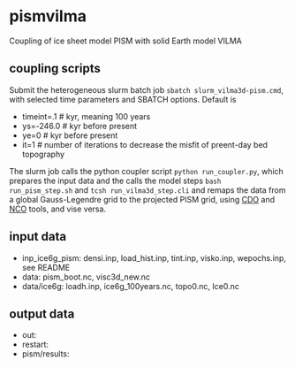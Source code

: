 # pismvilma
Coupling of ice sheet model PISM with solid Earth model VILMA


## coupling scripts

Submit the heterogeneous slurm batch job `sbatch slurm_vilma3d-pism.cmd`, with selected time parameters and SBATCH options. Default is 


- timeint=.1 # kyr, meaning 100 years
- ys=-246.0  # kyr before present
- ye=0       # kyr before present
- it=1       # number of iterations to decrease the misfit of preent-day bed topography

The slurm job calls the python coupler script `python run_coupler.py`, which prepares the input data and the calls the model steps `bash run_pism_step.sh` and `tcsh run_vilma3d_step.cli` and remaps the data from a global Gauss-Legendre grid to the projected PISM grid, using [CDO](https://code.mpimet.mpg.de/projects/cdo/) and [NCO](http://nco.sourceforge.net/) tools, and vise versa.

## input data

- inp_ice6g_pism: densi.inp, load_hist.inp, tint.inp, visko.inp, wepochs.inp, see README
- data: pism_boot.nc, visc3d_new.nc
- data/ice6g: loadh.inp, ice6g_100years.nc, topo0.nc, Ice0.nc


## output data

- out: 
- restart:
- pism/results:

